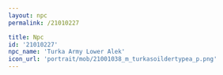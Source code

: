 ```yaml
---
layout: npc
permalink: /21010227

title: Npc
id: '21010227'
npc_name: 'Turka Army Lower Alek'
icon_url: 'portrait/mob/21001038_m_turkasoildertypea_p.png'
---
```

